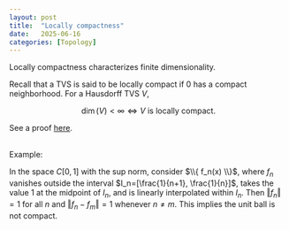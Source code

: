 ```yaml
---
layout: post
title:  "Locally compactness"
date:   2025-06-16
categories: [Topology]
---
```


Locally compactness characterizes finite dimensionality. 

Recall that a TVS is said to be locally compact if $0$ has a compact neighborhood.
For a Hausdorff TVS $V$, 

$$
\dim(V)<\infty \Leftrightarrow V \text{ is locally compact}. 
$$

See a proof [here](https://terrytao.wordpress.com/2011/05/24/locally-compact-topological-vector-spaces/). 

<br>
Example: 

In the space $C[0,1]$ with the sup norm, 
consider $\\{ f_n(x) \\}$, where $f_n$ vanishes outside the interval $I_n=[\frac{1}{n+1}, \frac{1}{n}]$, 
takes the value $1$ at the midpoint of $I_n$, and is linearly interpolated within $I_n$. 
Then $\Vert f_n \Vert=1$ for all $n$ and $\Vert f_n-f_m\Vert=1$ whenever $n\neq m$. 
This implies the unit ball is not compact. 
